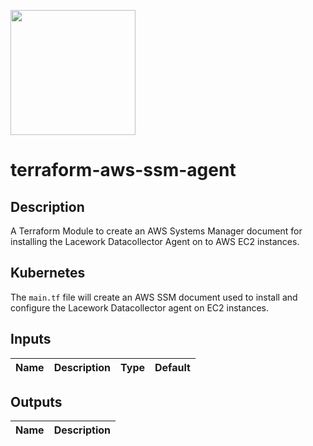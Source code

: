 <a href="https://lacework.com"><img src="https://techally-content.s3-us-west-1.amazonaws.com/public-content/lacework_logo_full.png" width="200"></a>

# terraform-aws-ssm-agent

## Description

A Terraform Module to create an AWS Systems Manager document for installing the Lacework Datacollector Agent on to AWS EC2 instances.

## Kubernetes

The `main.tf` file will create an AWS SSM document used to install and configure the Lacework Datacollector agent on EC2 instances.

## Inputs

| Name | Description | Type | Default |
|------|-------------|------|---------|


## Outputs

| Name | Description |
|------|-------------|